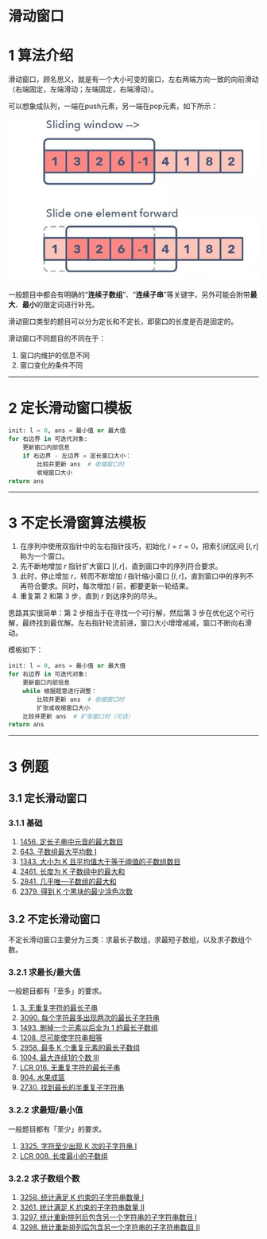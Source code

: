 # 滑动窗口

# 1 算法介绍

滑动窗口，顾名思义，就是有一个大小可变的窗口，左右两端方向一致的向前滑动（右端固定，左端滑动；左端固定，右端滑动）。

可以想象成队列，一端在push元素，另一端在pop元素，如下所示：

![](image/滑动窗口/image.png)

一般题目中都会有明确的“**连续子数组**”、“**连续子串**”等关键字，另外可能会附带**最大**、**最小**的限定词进行补充。

滑动窗口类型的题目可以分为定长和不定长，即窗口的长度是否是固定的。

滑动窗口不同题目的不同在于：

1. 窗口内维护的信息不同
2. 窗口变化的条件不同

---

# 2 定长滑动窗口模板

```python
init: l = 0, ans = 最小值 or 最大值
for 右边界 in 可迭代对象:
	更新窗口内部信息
	if 右边界 - 左边界 = 定长窗口大小：
		比较并更新 ans  # 收缩窗口时
		收缩窗口大小
return ans
```

---

# 3 不定长滑窗算法模板

1. 在序列中使用双指针中的左右指针技巧，初始化 $l = r = 0$，把索引闭区间 $[l, r]$ 称为一个窗口。
2. 先不断地增加 $r$ 指针扩大窗口 $[l, r]$，直到窗口中的序列符合要求。
3. 此时，停止增加 $r$，转而不断增加 $l$ 指针缩小窗口 $[l, r]$，直到窗口中的序列不再符合要求。同时，每次增加 $l$ 前，都要更新一轮结果。
4. 重复第 2 和第 3 步，直到 $r$ 到达序列的尽头。

思路其实很简单：第 2 步相当于在寻找一个可行解，然后第 3 步在优化这个可行解，最终找到最优解。左右指针轮流前进，窗口大小增增减减，窗口不断向右滑动。

模板如下：

```python
init: l = 0, ans = 最小值 or 最大值
for 右边界 in 可迭代对象:
	更新窗口内部信息
	while 根据题意进行调整：
		比较并更新 ans  # 收缩窗口时
		扩张或收缩窗口大小
	比较并更新 ans  # 扩张窗口时（可选）
return ans
```

---

# 3 例题

## 3.1 定长滑动窗口

### 3.1.1 基础

1. [1456. 定长子串中元音的最大数目](/leetcode/其他/1456.%20定长子串中元音的最大数目.md)
2. [643. 子数组最大平均数 I](/leetcode/其他/643.%20子数组最大平均数%20I.md)
3. [1343. 大小为 K 且平均值大于等于阈值的子数组数目](/leetcode/其他/1343.%20大小为%20K%20且平均值大于等于阈值的子数组数目.md)
4. [2461. 长度为 K 子数组中的最大和](/leetcode/其他/2461.%20长度为%20K%20子数组中的最大和.md)
5. [2841. 几乎唯一子数组的最大和](/leetcode/其他/2841.%20几乎唯一子数组的最大和.md)
6. [2379. 得到 K 个黑块的最少涂色次数](/leetcode/其他/2379.%20得到%20K%20个黑块的最少涂色次数.md)

## 3.2 不定长滑动窗口

不定长滑动窗口主要分为三类：求最长子数组，求最短子数组，以及求子数组个数。

### 3.2.1 求最长/最大值

一般题目都有「至多」的要求。

1. [3. 无重复字符的最长子串](/leetcode/7-面试经典%20150%20题/3-滑动窗口/3.%20无重复字符的最长子串.md)
3. [3090. 每个字符最多出现两次的最长子字符串](/leetcode/其他/3090.%20每个字符最多出现两次的最长子字符串.md)
4. [1493. 删掉一个元素以后全为 1 的最长子数组](/leetcode/其他/1493.%20删掉一个元素以后全为%201%20的最长子数组.md)
5. [1208. 尽可能使字符串相等](/leetcode/其他/1208.%20尽可能使字符串相等.md)
6. [2958. 最多 K 个重复元素的最长子数组](/leetcode/其他/2958.%20最多%20K%20个重复元素的最长子数组.md)
7. [1004. 最大连续1的个数 III](/leetcode/其他/1004.%20最大连续1的个数%20III.md)
8. [LCR 016. 无重复字符的最长子串](/leetcode/8-119经典题变种挑战/挑战%203：字符串/LCR%20016.%20无重复字符的最长子串.md)
9. [904. 水果成篮](/leetcode/其他/904.%20水果成篮.md)
10. [2730. 找到最长的半重复子字符串](/leetcode/其他/2730.%20找到最长的半重复子字符串.md)

### 3.2.2 求最短/最小值

一般题目都有「至少」的要求。

1. [3325. 字符至少出现 K 次的子字符串 I](/leetcode/5-周赛/第%20420%20场周赛/3325.%20字符至少出现%20K%20次的子字符串%20I.md)
2. [LCR 008. 长度最小的子数组](/leetcode/8-119经典题变种挑战/挑战%202：数组/LCR%20008.%20长度最小的子数组.md)

### 3.2.2 求子数组个数

1. [3258. 统计满足 K 约束的子字符串数量 I](/leetcode/4-每日一题/3258.%20统计满足%20K%20约束的子字符串数量%20I.md)
2. [3261. 统计满足 K 约束的子字符串数量 II](/leetcode/4-每日一题/3261.%20统计满足%20K%20约束的子字符串数量%20II.md)
3. [3297. 统计重新排列后包含另一个字符串的子字符串数目 I](/leetcode/5-周赛/第%20416%20场周赛/3297.%20统计重新排列后包含另一个字符串的子字符串数目%20I.md)
4. [3298. 统计重新排列后包含另一个字符串的子字符串数目 II](/leetcode/5-周赛/第%20416%20场周赛/3298.%20统计重新排列后包含另一个字符串的子字符串数目%20II.md)